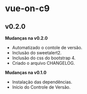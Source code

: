 # vue-on-c9 #
## v0.2.0 ##

**Mudanças na v0.2.0**

- Automatizado o contole de versão.
- Inclusão do sweetalert2.
- Inclusão do css do bootstrap 4.
- Criado o arquivo CHANGELOG.

**Mudanças na v0.1.0**

- Instalação das dependências.
- Início do Controle de Versão.
